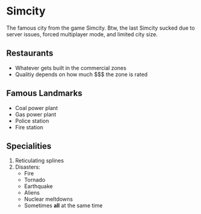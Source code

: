 # Simcity
The famous city from the game Simcity.
Btw, the last Simcity sucked due to server issues, forced multiplayer mode, and limited city size.

## Restaurants
- Whatever gets built in the commercial zones
- Qualitiy depends on how much $$$ the zone is rated

## Famous Landmarks
- Coal power plant
- Gas power plant
- Police station
- Fire station

## Specialities
1. Reticulating splines
1. Disasters:
    - Fire
    - Tornado
    - Earthquake
    - Aliens
    - Nuclear meltdowns
    - Sometimes **all** at the same time
